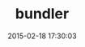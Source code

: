 ---
layout: post
title:  "bundler"
repo:   "carlhuda/bundler"
date:   2015-02-18 17:30:03
gemurl: http://bundler.io
---